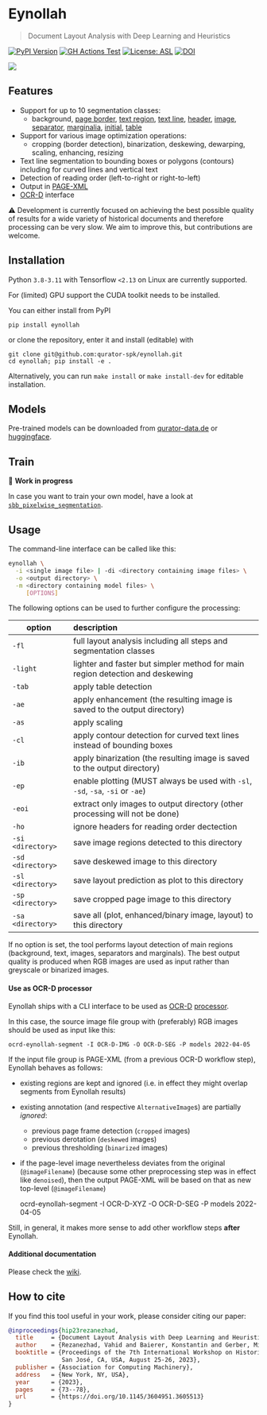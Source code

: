# Eynollah
> Document Layout Analysis with Deep Learning and Heuristics

[![PyPI Version](https://img.shields.io/pypi/v/eynollah)](https://pypi.org/project/eynollah/)
[![GH Actions Test](https://github.com/qurator-spk/eynollah/actions/workflows/test-eynollah.yml/badge.svg)](https://github.com/qurator-spk/eynollah/actions/workflows/test-eynollah.yml)
[![License: ASL](https://img.shields.io/github/license/qurator-spk/eynollah)](https://opensource.org/license/apache-2-0/)
[![DOI](https://img.shields.io/badge/DOI-10.1145%2F3604951.3605513-red)](https://doi.org/10.1145/3604951.3605513)

![](https://user-images.githubusercontent.com/952378/102350683-8a74db80-3fa5-11eb-8c7e-f743f7d6eae2.jpg)

## Features
* Support for up to 10 segmentation classes: 
  * background, [page border](https://ocr-d.de/en/gt-guidelines/trans/lyRand.html), [text region](https://ocr-d.de/en/gt-guidelines/trans/lytextregion.html#textregionen__textregion_), [text line](https://ocr-d.de/en/gt-guidelines/pagexml/pagecontent_xsd_Complex_Type_pc_TextLineType.html), [header](https://ocr-d.de/en/gt-guidelines/trans/lyUeberschrift.html), [image](https://ocr-d.de/en/gt-guidelines/trans/lyBildbereiche.html), [separator](https://ocr-d.de/en/gt-guidelines/trans/lySeparatoren.html), [marginalia](https://ocr-d.de/en/gt-guidelines/trans/lyMarginalie.html), [initial](https://ocr-d.de/en/gt-guidelines/trans/lyInitiale.html), [table](https://ocr-d.de/en/gt-guidelines/trans/lyTabellen.html)
* Support for various image optimization operations:
  * cropping (border detection), binarization, deskewing, dewarping, scaling, enhancing, resizing
* Text line segmentation to bounding boxes or polygons (contours) including for curved lines and vertical text
* Detection of reading order (left-to-right or right-to-left)
* Output in [PAGE-XML](https://github.com/PRImA-Research-Lab/PAGE-XML)
* [OCR-D](https://github.com/qurator-spk/eynollah#use-as-ocr-d-processor) interface

:warning: Development is currently focused on achieving the best possible quality of results for a wide variety of historical documents and therefore processing can be very slow. We aim to improve this, but contributions are welcome.

## Installation
Python `3.8-3.11` with Tensorflow `<2.13` on Linux are currently supported.

For (limited) GPU support the CUDA toolkit needs to be installed.

You can either install from PyPI

```
pip install eynollah
```

or clone the repository, enter it and install (editable) with

```
git clone git@github.com:qurator-spk/eynollah.git
cd eynollah; pip install -e .
```

Alternatively, you can run `make install` or `make install-dev` for editable installation.

## Models
Pre-trained models can be downloaded from [qurator-data.de](https://qurator-data.de/eynollah/) or [huggingface](https://huggingface.co/SBB?search_models=eynollah). 

## Train
🚧 **Work in progress**  
  
In case you want to train your own model, have a look at [`sbb_pixelwise_segmentation`](https://github.com/qurator-spk/sbb_pixelwise_segmentation). 

## Usage
The command-line interface can be called like this:

```sh
eynollah \
  -i <single image file> | -di <directory containing image files> \
  -o <output directory> \
  -m <directory containing model files> \
     [OPTIONS]
```

The following options can be used to further configure the processing:

| option            | description                                                                    |
|-------------------|:-------------------------------------------------------------------------------|
| `-fl`             | full layout analysis including all steps and segmentation classes              |
| `-light`          | lighter and faster but simpler method for main region detection and deskewing  |
| `-tab`            | apply table detection                                                          |
| `-ae`             | apply enhancement (the resulting image is saved to the output directory)       |
| `-as`             | apply scaling                                                                  |
| `-cl`             | apply contour detection for curved text lines instead of bounding boxes        |
| `-ib`             | apply binarization (the resulting image is saved to the output directory)      |
| `-ep`             | enable plotting (MUST always be used with `-sl`, `-sd`, `-sa`, `-si` or `-ae`) |
| `-eoi`            | extract only images to output directory (other processing will not be done)    |
| `-ho`             | ignore headers for reading order dectection                                    |
| `-si <directory>` | save image regions detected to this directory                                  |
| `-sd <directory>` | save deskewed image to this directory                                          |
| `-sl <directory>` | save layout prediction as plot to this directory                               |
| `-sp <directory>` | save cropped page image to this directory                                      |
| `-sa <directory>` | save all (plot, enhanced/binary image, layout) to this directory               |

If no option is set, the tool performs layout detection of main regions (background, text, images, separators and marginals).
The best output quality is produced when RGB images are used as input rather than greyscale or binarized images.

#### Use as OCR-D processor

Eynollah ships with a CLI interface to be used as [OCR-D](https://ocr-d.de) [processor](https://ocr-d.de/en/spec/cli).

In this case, the source image file group with (preferably) RGB images should be used as input like this:

    ocrd-eynollah-segment -I OCR-D-IMG -O OCR-D-SEG -P models 2022-04-05


If the input file group is PAGE-XML (from a previous OCR-D workflow step), Eynollah behaves as follows:
- existing regions are kept and ignored (i.e. in effect they might overlap segments from Eynollah results)
- existing annotation (and respective `AlternativeImage`s) are partially _ignored_:
  - previous page frame detection (`cropped` images)
  - previous derotation (`deskewed` images)
  - previous thresholding (`binarized` images)
- if the page-level image nevertheless deviates from the original (`@imageFilename`)
  (because some other preprocessing step was in effect like `denoised`), then
  the output PAGE-XML will be based on that as new top-level (`@imageFilename`)

    ocrd-eynollah-segment -I OCR-D-XYZ -O OCR-D-SEG -P models 2022-04-05

Still, in general, it makes more sense to add other workflow steps **after** Eynollah.

#### Additional documentation
Please check the [wiki](https://github.com/qurator-spk/eynollah/wiki).

## How to cite
If you find this tool useful in your work, please consider citing our paper:

```bibtex
@inproceedings{hip23rezanezhad,
  title     = {Document Layout Analysis with Deep Learning and Heuristics},
  author    = {Rezanezhad, Vahid and Baierer, Konstantin and Gerber, Mike and Labusch, Kai and Neudecker, Clemens},
  booktitle = {Proceedings of the 7th International Workshop on Historical Document Imaging and Processing {HIP} 2023,
               San José, CA, USA, August 25-26, 2023},
  publisher = {Association for Computing Machinery},
  address   = {New York, NY, USA},
  year      = {2023},
  pages     = {73--78},
  url       = {https://doi.org/10.1145/3604951.3605513}
}
```

